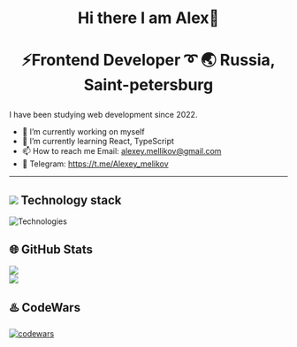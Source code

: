  <div align="center">
  <h1>Hi there I am Alex👋<h1>
   <p>⚡Frontend Developer ➰ 🌏 Russia, Saint-petersburg</p>
 </div>

I have been studying web development since 2022.

- 🔭 I’m currently working on myself
- 🌱 I’m currently learning React, TypeScript
- 📫 How to reach me Email: alexey.mellikov@gmail.com
- 📱 Telegram: https://t.me/Alexey_melikov

---

## <img src="https://img.icons8.com/nolan/25/computer.png"/> Technology stack

  <img src="https://skillicons.dev/icons?i=vscode,git,figma,html,css,sass,js,nodejs,express,docker,babel,react,redux,mongodb,nginx,postman" alt="Technologies" />

## 🌐 GitHub Stats

 <a href="https://github.com/Alexey-Melikov">
    <img align="center" src="https://github-readme-stats.vercel.app/api/top-langs/?username=Alexey-Melikov&hide=c%2B%2B,c,matlab,assembly&title_color=45433d&text_color=45433d&icon_color=bd2828&bg_color=ffffff"/>
<br />
  <img align="center" src="https://github-readme-stats.vercel.app/api?username=Alexey-Melikov&show_icons=true&line_height=27&count_private=true&title_color=45433d&text_color=45433d&icon_color=6aa6f8&bg_color=ffffff" />

  </a>

## ♨️ CodeWars

  <a href="https://www.codewars.com/users/AlexeyMelikov">
  <img alt="codewars" src="https://www.codewars.com/users/AlexeyMelikov/badges/large">
</a>
